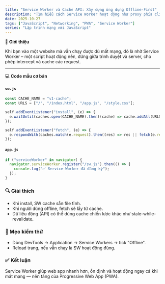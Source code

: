 ```yaml
---
title: "Service Worker và Cache API: Xây dựng ứng dụng Offline-First"
description: "Tìm hiểu cách Service Worker hoạt động như proxy phía client và Cache API giúp ứng dụng web chạy offline mượt mà."
date: 2025-10-27
tags: ["JavaScript", "Networking", "PWA", "Service Worker"]
series: "Lập trình mạng với JavaScript"
---
```


🧠 **Giới thiệu**

Khi bạn vào một website mà vẫn chạy được dù mất mạng,
đó là nhờ Service Worker – một script hoạt động nền, đứng giữa trình duyệt và server, cho phép intercept và cache các request.

---

💻 **Code mẫu cơ bản**

#### `sw.js`

```javascript
const CACHE_NAME = "v1-cache";
const URLS = ["/", "/index.html", "/app.js", "/style.css"];

self.addEventListener("install", (e) => {
  e.waitUntil(caches.open(CACHE_NAME).then((cache) => cache.addAll(URLS)));
});

self.addEventListener("fetch", (e) => {
  e.respondWith(caches.match(e.request).then((res) => res || fetch(e.request)));
});
```

#### `app.js`

```javascript
if ("serviceWorker" in navigator) {
  navigator.serviceWorker.register("/sw.js").then(() => {
    console.log("✅ Service Worker đã đăng ký");
  });
}
```

### 🔍 Giải thích

- Khi install, SW cache sẵn file tĩnh.
- Khi người dùng offline, fetch sẽ lấy từ cache.
- Dữ liệu động (API) có thể dùng cache chiến lược khác như stale-while-revalidate.

### 🧩 Mẹo kiểm thử

- Dùng DevTools → Application → Service Workers → tick "Offline".
- Reload trang, nếu vẫn chạy là SW hoạt động đúng.

### ✅ Kết luận

Service Worker giúp web app nhanh hơn, ổn định và hoạt động ngay cả khi mất mạng — nền tảng của Progressive Web App (PWA).
